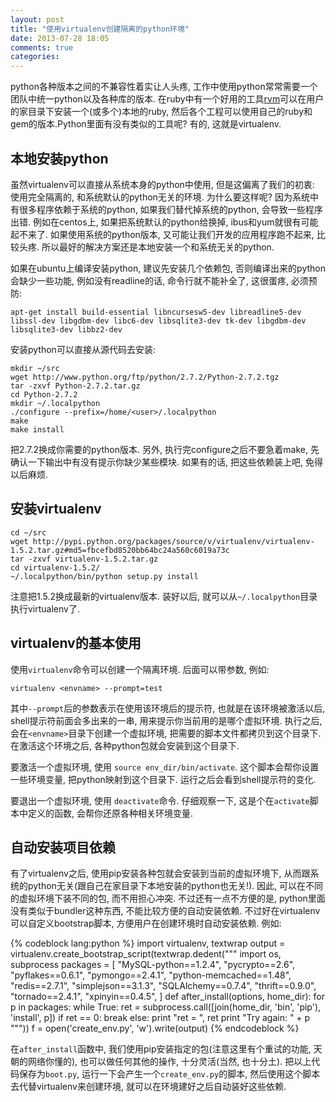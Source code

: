 ```yaml
---
layout: post
title: "使用virtualenv创建隔离的python环境"
date: 2013-07-28 18:05
comments: true
categories: 
---
```


python各种版本之间的不兼容性着实让人头疼, 工作中使用python常常需要一个团队中统一python以及各种库的版本. 在ruby中有一个好用的工具[rvm](<rvm.io>)可以在用户的家目录下安装一个(或多个)本地的ruby, 然后各个工程可以使用自己的ruby和gem的版本.Python里面有没有类似的工具呢? 有的, 这就是virtualenv. 

## 本地安装python 

虽然virtualenv可以直接从系统本身的python中使用, 但是这偏离了我们的初衷: 使用完全隔离的, 和系统默认的python无关的环境. 为什么要这样呢? 因为系统中有很多程序依赖于系统的python, 如果我们替代掉系统的python, 会导致一些程序出错. 例如在centos上, 如果把系统默认的python给换掉, ibus和yum就很有可能起不来了. 如果使用系统的python版本, 又可能让我们开发的应用程序跑不起来, 比较头疼. 所以最好的解决方案还是本地安装一个和系统无关的python.

如果在ubuntu上编译安装python, 建议先安装几个依赖包, 否则编译出来的python会缺少一些功能, 例如没有readline的话, 命令行就不能补全了, 这很蛋疼, 必须预防:

	apt-get install build-essential libncursesw5-dev libreadline5-dev libssl-dev libgdbm-dev libc6-dev libsqlite3-dev tk-dev libgdbm-dev libsqlite3-dev libbz2-dev

安装python可以直接从源代码去安装:

	mkdir ~/src
	wget http://www.python.org/ftp/python/2.7.2/Python-2.7.2.tgz
	tar -zxvf Python-2.7.2.tar.gz
	cd Python-2.7.2
	mkdir ~/.localpython
	./configure --prefix=/home/<user>/.localpython
	make
	make install

把2.7.2换成你需要的python版本. 另外, 执行完configure之后不要急着make, 先确认一下输出中有没有提示你缺少某些模块. 如果有的话, 把这些依赖装上吧, 免得以后麻烦.

## 安装virtualenv

	cd ~/src
	wget http://pypi.python.org/packages/source/v/virtualenv/virtualenv-1.5.2.tar.gz#md5=fbcefbd8520bb64bc24a560c6019a73c
	tar -zxvf virtualenv-1.5.2.tar.gz
	cd virtualenv-1.5.2/ 
	~/.localpython/bin/python setup.py install

注意把1.5.2换成最新的virtualenv版本. 装好以后, 就可以从`~/.localpython`目录执行virtualenv了.

## virtualenv的基本使用

使用`virtualenv`命令可以创建一个隔离环境. 后面可以带参数, 例如:

	virtualenv <envname> --prompt=test

其中`--prompt`后的参数表示在使用该环境后的提示符, 也就是在该环境被激活以后, shell提示符前面会多出来的一串, 用来提示你当前用的是哪个虚拟环境. 执行之后, 会在`<envname>`目录下创建一个虚拟环境, 把需要的脚本文件都拷贝到这个目录下. 在激活这个环境之后, 各种python包就会安装到这个目录下.

要激活一个虚拟环境, 使用 `source env_dir/bin/activate`. 这个脚本会帮你设置一些环境变量, 把python映射到这个目录下. 运行之后会看到shell提示符的变化.

要退出一个虚拟环境, 使用 `deactivate`命令. 仔细观察一下, 这是个在`activate`脚本中定义的函数, 会帮你还原各种相关环境变量.

## 自动安装项目依赖

有了virtualenv之后, 使用pip安装各种包就会安装到当前的虚拟环境下, 从而跟系统的python无关(跟自己在家目录下本地安装的python也无关!). 因此, 可以在不同的虚拟环境下装不同的包, 而不用担心冲突. 不过还有一点不方便的是, python里面没有类似于bundler这种东西, 不能比较方便的自动安装依赖. 不过好在virtualenv可以自定义bootstrap脚本, 方便用户在创建环境时自动安装依赖. 例如:

{% codeblock lang:python %}
import virtualenv, textwrap
output = virtualenv.create_bootstrap_script(textwrap.dedent("""
import os, subprocess
packages = [
    "MySQL-python==1.2.4",
    "pycrypto==2.6",
    "pyflakes==0.6.1",
    "pymongo==2.4.1",
    "python-memcached==1.48",
    "redis==2.7.1",
    "simplejson==3.1.3",
    "SQLAlchemy==0.7.4",
    "thrift==0.9.0",
    "tornado==2.4.1",
    "xpinyin==0.4.5",
]
def after_install(options, home_dir):
    for p in packages:
        while True:
            ret = subprocess.call([join(home_dir, 'bin', 'pip'), 'install', p])
            if ret == 0:
                break
            else:
                print "ret = ", ret
                print "Try again: " + p
"""))
f = open('create_env.py', 'w').write(output)
{% endcodeblock %}

在`after_install`函数中, 我们使用pip安装指定的包(注意这里有个重试的功能, 天朝的网络你懂的), 也可以做任何其他的操作, 十分灵活(当然, 也十分土). 
把以上代码保存为`boot.py`, 运行一下会产生一个`create_env.py`的脚本, 然后使用这个脚本去代替virtualenv来创建环境, 就可以在环境建好之后自动装好这些依赖.
